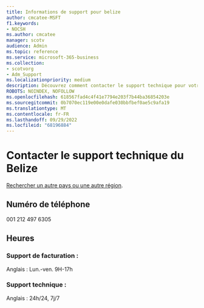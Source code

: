 ```yaml
---
title: Informations de support pour belize
author: cmcatee-MSFT
f1.keywords:
- NOCSH
ms.author: cmcatee
manager: scotv
audience: Admin
ms.topic: reference
ms.service: microsoft-365-business
ms.collection:
- scotvorg
- Adm_Support
ms.localizationpriority: medium
description: Découvrez comment contacter le support technique pour votre pays ou région.
ROBOTS: NOINDEX, NOFOLLOW
ms.openlocfilehash: 618567fad4c4f41e7794e203f7b44ba36854203e
ms.sourcegitcommit: 0b7070ec119e00e0dafe030bbfbef0ae5c9afa19
ms.translationtype: MT
ms.contentlocale: fr-FR
ms.lasthandoff: 09/29/2022
ms.locfileid: "68196884"
---
```

# <a name="contact-support-for-belize"></a>Contacter le support technique du Belize

[Rechercher un autre pays ou une autre région](../get-help-support.md).

## <a name="phone-number"></a>Numéro de téléphone
001 212 497 6305

## <a name="hours"></a>Heures
### <a name="billing-support"></a>Support de facturation :

Anglais : Lun.-ven. 9H-17h

### <a name="technical-support"></a>Support technique :

Anglais : 24h/24, 7j/7
